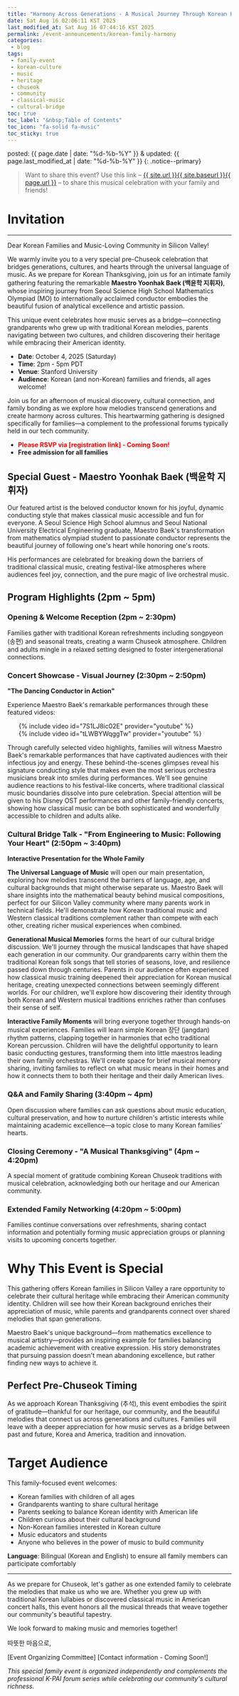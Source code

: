 ```yaml
---
title: "Harmony Across Generations - A Musical Journey Through Korean Heritage"
date: Sat Aug 16 02:06:11 KST 2025
last_modified_at: Sat Aug 16 07:44:16 KST 2025
permalink: /event-announcements/korean-family-harmony
categories:
 - blog
tags:
 - family-event
 - korean-culture
 - music
 - heritage
 - chuseok
 - community
 - classical-music
 - cultural-bridge
toc: true
toc_label: "&nbsp;Table of Contents"
toc_icon: "fa-solid fa-music"
toc_sticky: true
---
```


posted: {{ page.date | date: "%d-%b-%Y" }}
&amp;
updated: {{ page.last_modified_at | date: "%d-%b-%Y" }}
{: .notice--primary}

> Want to share this event?
Use this link
&ndash; <a href="{{ page.url }}">{{ site.url }}{{ site.baseurl }}{{ page.url }}</a> &ndash;
to share this musical celebration with your family and friends!

# Invitation

---
Dear Korean Families and Music-Loving Community in Silicon Valley!

We warmly invite you to a very special pre-Chuseok celebration that bridges generations, cultures, and hearts through the universal language of music. As we prepare for Korean Thanksgiving, join us for an intimate family gathering featuring the remarkable **Maestro Yoonhak Baek (백윤학 지휘자)**, whose inspiring journey from Seoul Science High School Mathematics Olympiad (MO) to internationally acclaimed conductor embodies the beautiful fusion of analytical excellence and artistic passion.

This unique event celebrates how music serves as a bridge—connecting grandparents who grew up with traditional Korean melodies, parents navigating between two cultures, and children discovering their heritage while embracing their American identity.

- **Date**: October 4, 2025 (Saturday)
- **Time**: 2pm - 5pm PDT
- **Venue**: Stanford University
- **Audience**: Korean (and non-Korean) families and friends, all ages welcome!

Join us for an afternoon of musical discovery, cultural connection, and family bonding as we explore how melodies transcend generations and create harmony across cultures. This heartwarming gathering is designed specifically for families—a complement to the professional forums typically held in our tech community.

- <font color="red"><strong>Please RSVP via [registration link] - Coming Soon!</strong></font>
- **Free admission for all families**

## Special Guest - Maestro Yoonhak Baek (백윤학 지휘자)

Our featured artist is the beloved conductor known for his joyful, dynamic conducting style that makes classical music accessible and fun for everyone. A Seoul Science High School alumnus and Seoul National University Electrical Engineering graduate, Maestro Baek's transformation from mathematics olympiad student to passionate conductor represents the beautiful journey of following one's heart while honoring one's roots.

His performances are celebrated for breaking down the barriers of traditional classical music, creating festival-like atmospheres where audiences feel joy, connection, and the pure magic of live orchestral music.
<!--
His upcoming collaboration with K-PAI in September on "Creative Intelligence - AI Evolution in Arts, Music, and Culture" demonstrates his unique perspective on the intersection of technology and artistry.
-->

## Program Highlights (2pm ~ 5pm)

### Opening & Welcome Reception (2pm ~ 2:30pm)

Families gather with traditional Korean refreshments including songpyeon (송편) and seasonal treats, creating a warm Chuseok atmosphere. Children and adults mingle in a relaxed setting designed to foster intergenerational connections.

<!--
### Musical Journey - Live Piano Performance (2:30pm ~ 2:50pm)

**"Melodies That Connect Us"**

Maestro Baek will open our musical journey with an intimate piano recital featuring pieces that speak to every generation in our community. He'll begin with traditional Korean melodies that will bring warm recognition to our grandparents, weaving through classical arrangements of beloved children's songs that parents remember from their own childhoods. The performance will include enchanting Disney melodies that transcend age and cultural boundaries, creating moments of shared joy across our multi-generational audience. The centerpiece will be a special Arirang variation, demonstrating how our most treasured Korean traditional music has been beautifully reimagined and embraced across different cultures and musical traditions.
-->

<!--
- Traditional Korean pieces that grandparents will recognize
- Classical arrangements of beloved children's songs
- Disney melodies that speak to every generation
- A special Arirang variation showcasing how traditional Korean music has been reimagined across cultures
-->

### Concert Showcase - Visual Journey (2:30pm ~ 2:50pm)

**"The Dancing Conductor in Action"**

Experience Maestro Baek's remarkable performances through these featured videos:

<!--
#### Method 1: Simple Markdown Links (Most Compatible)

**Featured Performance Videos:**
- [Maestro Baek conducting Disney OST](https://youtu.be/7S1LJ8ic02E?si=xm5O2oZHNcPFLUqJ)
- [Behind the Scenes with the Orchestra](https://youtu.be/tLWBYWqggTw?si=_YoRgcUJ6_Wqasax)
-->

<!--
#### Method 2: HTML iframe Embeds (If your platform supports HTML)

<iframe width="560" height="315" src="https://www.youtube.com/embed/7S1LJ8ic02E"
frameborder="0" allow="autoplay; encrypted-media" allowfullscreen></iframe>

<iframe width="560" height="315" src="https://www.youtube.com/embed/tLWBYWqggTw"
frameborder="0" allow="autoplay; encrypted-media" allowfullscreen></iframe>
-->

<!--
#### Method 3: Responsive HTML Embeds (Better for mobile)

<div style="position: relative; padding-bottom: 56.25%; height: 0; overflow: hidden;">
  <iframe src="https://www.youtube.com/embed/7S1LJ8ic02E"
  style="position: absolute; top: 0; left: 0; width: 100%; height: 100%;"
  frameborder="0" allowfullscreen></iframe>
</div>
-->

<!--
#### Method 4: Jekyll/GitHub Pages Style (If using Jekyll)
-->

<div style="width: 90%; margin: 0 auto;">
{% include video id="7S1LJ8ic02E" provider="youtube" %}
</div>

<div style="width: 90%; margin: 0 auto;">
{% include video id="tLWBYWqggTw" provider="youtube" %}
</div>

Through carefully selected video highlights, families will witness Maestro Baek's remarkable performances that have captivated audiences with their infectious joy and energy. These behind-the-scenes glimpses reveal his signature conducting style that makes even the most serious orchestra musicians break into smiles during performances. We'll see genuine audience reactions to his festival-like concerts, where traditional classical music boundaries dissolve into pure celebration. Special attention will be given to his Disney OST performances and other family-friendly concerts, showing how classical music can be both sophisticated and wonderfully accessible to children and adults alike.

<!--
Video highlights from Maestro Baek's performances, including:
- Behind-the-scenes moments showing his joyful conducting style
- Orchestra musicians smiling and enjoying the music
- Audience reactions to his festival-like performances
- Special focus on Disney OST performances and other family-friendly concerts
-->

### Cultural Bridge Talk - "From Engineering to Music: Following Your Heart" (2:50pm ~ 3:40pm)

**Interactive Presentation for the Whole Family**

**The Universal Language of Music** will open our main presentation, exploring how melodies transcend the barriers of language, age, and cultural backgrounds that might otherwise separate us. Maestro Baek will share insights into the mathematical beauty behind musical compositions, perfect for our Silicon Valley community where many parents work in technical fields. He'll demonstrate how Korean traditional music and Western classical traditions complement rather than compete with each other, creating richer musical experiences when combined.

**Generational Musical Memories** forms the heart of our cultural bridge discussion. We'll journey through the musical landscapes that have shaped each generation in our community. Our grandparents carry within them the traditional Korean folk songs that tell stories of seasons, love, and resilience passed down through centuries. Parents in our audience often experienced how classical music training deepened their appreciation for Korean musical heritage, creating unexpected connections between seemingly different worlds. For our children, we'll explore how discovering their identity through both Korean and Western musical traditions enriches rather than confuses their sense of self.

**Interactive Family Moments** will bring everyone together through hands-on musical experiences. Families will learn simple Korean 장단 (jangdan) rhythm patterns, clapping together in harmonies that echo traditional Korean percussion. Children will have the delightful opportunity to learn basic conducting gestures, transforming them into little maestros leading their own family orchestras. We'll create space for brief musical memory sharing, inviting families to reflect on what music means in their homes and how it connects them to both their heritage and their daily American lives.

<!--
#### The Universal Language of Music (15 minutes)
- How music transcends language, age, and cultural boundaries
- The mathematics behind beautiful melodies (perfect for our tech-savvy community!)
- Why Korean traditional music and Western classical music complement each other

#### Generational Musical Memories (15 minutes)
- **Grandparents' Generation**: Traditional Korean folk songs and their meanings
- **Parents' Generation**: How classical training enhanced appreciation for Korean musical heritage
- **Children's Generation**: Discovering identity through both Korean and Western musical traditions

#### Interactive Family Moments (20 minutes)
- **Rhythm Together**: Simple Korean 장단 (jangdan) patterns families can clap together
- **Conducting Fun**: Teaching basic conducting gestures so children can "lead" the family orchestra
- **Musical Memory Sharing**: Brief moment for families to share what music means in their homes
-->

### Q&A and Family Sharing (3:40pm ~ 4pm)

Open discussion where families can ask questions about music education, cultural preservation, and how to nurture children's artistic interests while maintaining academic excellence—a topic close to many Korean families' hearts.

### Closing Ceremony - "A Musical Thanksgiving" (4pm ~ 4:20pm)

A special moment of gratitude combining Korean Chuseok traditions with musical celebration, acknowledging both our heritage and our American community.

### Extended Family Networking (4:20pm ~ 5:00pm)

Families continue conversations over refreshments, sharing contact information and potentially forming music appreciation groups or planning visits to upcoming concerts together.

# Why This Event is Special

This gathering offers Korean families in Silicon Valley a rare opportunity to celebrate their cultural heritage while embracing their American community identity. Children will see how their Korean background enriches their appreciation of music, while parents and grandparents connect over shared melodies that span generations.

Maestro Baek's unique background—from mathematics excellence to musical artistry—provides an inspiring example for families balancing academic achievement with creative expression. His story demonstrates that pursuing passion doesn't mean abandoning excellence, but rather finding new ways to achieve it.

## Perfect Pre-Chuseok Timing

As we approach Korean Thanksgiving (추석), this event embodies the spirit of gratitude—thankful for our heritage, our community, and the beautiful melodies that connect us across generations and cultures. Families will leave with a deeper appreciation for how music serves as a bridge between past and future, Korea and America, tradition and innovation.

# Target Audience

This family-focused event welcomes:

- Korean families with children of all ages
- Grandparents wanting to share cultural heritage
- Parents seeking to balance Korean identity with American life
- Children curious about their cultural background
- Non-Korean families interested in Korean culture
- Music educators and students
- Anyone who believes in the power of music to build community

**Language**: Bilingual (Korean and English) to ensure all family members can participate comfortably

---

As we prepare for Chuseok, let's gather as one extended family to celebrate the melodies that make us who we are. Whether you grew up with traditional Korean lullabies or discovered classical music in American concert halls, this event honors all the musical threads that weave together our community's beautiful tapestry.

We look forward to making music and memories together!

따뜻한 마음으로,

[Event Organizing Committee]
[Contact information - Coming Soon!]

*This special family event is organized independently and complements the professional K-PAI forum series while celebrating our community's cultural richness.*
